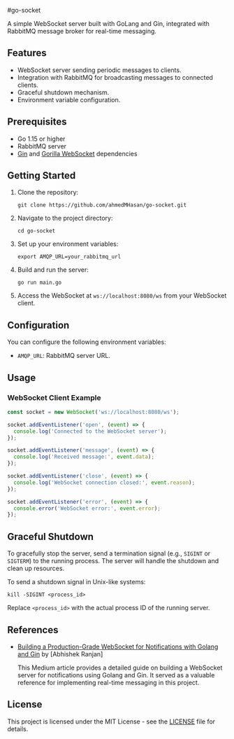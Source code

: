 #go-socket

A simple WebSocket server built with GoLang and Gin, integrated with RabbitMQ message broker for real-time messaging.

## Features

- WebSocket server sending periodic messages to clients.
- Integration with RabbitMQ for broadcasting messages to connected clients.
- Graceful shutdown mechanism.
- Environment variable configuration.

## Prerequisites

- Go 1.15 or higher
- RabbitMQ server
- [Gin](https://github.com/gin-gonic/gin) and [Gorilla WebSocket](https://github.com/gorilla/websocket) dependencies

## Getting Started

1. Clone the repository:

   ```shell
   git clone https://github.com/ahmedMHasan/go-socket.git
   ```

2. Navigate to the project directory:

   ```shell
   cd go-socket
   ```

3. Set up your environment variables:

   ```shell
   export AMQP_URL=your_rabbitmq_url
   ```

4. Build and run the server:

   ```shell
   go run main.go
   ```

5. Access the WebSocket at `ws://localhost:8080/ws` from your WebSocket client.

## Configuration

You can configure the following environment variables:

- `AMQP_URL`: RabbitMQ server URL.

## Usage

### WebSocket Client Example

```javascript
const socket = new WebSocket('ws://localhost:8080/ws');

socket.addEventListener('open', (event) => {
  console.log('Connected to the WebSocket server');
});

socket.addEventListener('message', (event) => {
  console.log('Received message:', event.data);
});

socket.addEventListener('close', (event) => {
  console.log('WebSocket connection closed:', event.reason);
});

socket.addEventListener('error', (event) => {
  console.error('WebSocket error:', event.error);
});
```

## Graceful Shutdown

To gracefully stop the server, send a termination signal (e.g., `SIGINT` or `SIGTERM`) to the running process. The server will handle the shutdown and clean up resources.

To send a shutdown signal in Unix-like systems:

```shell
kill -SIGINT <process_id>
```

Replace `<process_id>` with the actual process ID of the running server.

## References

- [Building a Production-Grade WebSocket for Notifications with Golang and Gin](https://medium.com/@abhishekranjandev/building-a-production-grade-websocket-for-notifications-with-golang-and-gin-a-detailed-guide-5b676dcfbd5a) by [Abhishek Ranjan]

  This Medium article provides a detailed guide on building a WebSocket server for notifications using Golang and Gin. It served as a valuable reference for implementing real-time messaging in this project.

## License

This project is licensed under the MIT License - see the [LICENSE](LICENSE) file for details.

